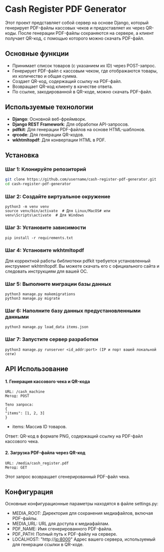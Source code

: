 # Cash Register PDF Generator

Этот проект представляет собой сервер на основе Django, который генерирует PDF-файлы кассовых чеков и предоставляет их через QR-коды. После генерации PDF-файлы сохраняются на сервере, а клиент получает QR-код, с помощью которого можно скачать PDF-файл.

## Основные функции

- Принимает список товаров (с указанием их ID) через POST-запрос.
- Генерирует PDF-файл с кассовым чеком, где отображаются товары, их количество и общая сумма.
- Создает QR-код, содержащий ссылку на PDF-файл.
- Возвращает QR-код клиенту в качестве ответа.
- По ссылке, закодированной в QR-коде, можно скачать PDF-файл.

## Используемые технологии

- **Django**: Основной веб-фреймворк.
- **Django REST Framework**: Для обработки API-запросов.
- **pdfkit**: Для генерации PDF-файлов на основе HTML-шаблонов.
- **qrcode**: Для генерации QR-кодов.
- **wkhtmltopdf**: Для конвертации HTML в PDF.

## Установка

### Шаг 1: Клонируйте репозиторий

```bash
git clone https://github.com/username/cash-register-pdf-generator.git
cd cash-register-pdf-generator
```

### Шаг 2: Создайте виртуальное окружение

```
python3 -m venv venv
source venv/bin/activate  # Для Linux/MacOS# или
venv\Scripts\activate  # Для Windows
```

### Шаг 3: Установите зависимости
```
pip install -r requirements.txt
```

### Шаг 4: Установите wkhtmltopdf

Для корректной работы библиотеки pdfkit требуется установленный инструмент wkhtmltopdf. Вы можете скачать его с официального сайта и следовать инструкциям для вашей ОС.

### Шаг 5: Выполните миграции базы данных

```
python3 manage.py makemigrations
python3 manage.py migrate
```

### Шаг 6: Наполните базу данных предустановленными данными

```
python3 manage.py load_data items.json
```

### Шаг 7: Запустите сервер разработки

```
python3 manage.py runserver <id_addr:port> (IP и порт вашей локальной сети)
```

## API Использование
#### 1. Генерация кассового чека и QR-кода

    URL: /cash_machine
    Метод: POST

    Тело запроса:
    {
    "items": [1, 2, 3]
    }   
  
* items: Массив ID товаров.

Ответ: QR-код в формате PNG, содержащий ссылку на PDF-файл кассового чека.

#### 2. Загрузка PDF-файла через QR-код
    URL: /media/cash_register.pdf
    Метод: GET

Этот запрос возвращает сгенерированный PDF-файл чека.


## Конфигурация
Основные конфигурационные параметры находятся в файле settings.py:

* MEDIA_ROOT: Директория для сохранения медиафайлов, включая PDF-файлы.
* MEDIA_URL: URL для доступа к медиафайлам.
* PDF_NAME: Имя сгенерированного PDF-файла.
* PDF_PATH: Полный путь к PDF-файлу на сервере.
* LOCALHOST: "http://<ip:8000>" Адрес вашего сервера, используемый для генерации ссылки в QR-коде.